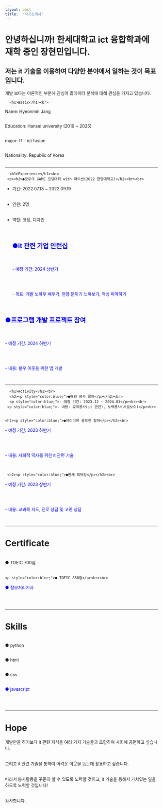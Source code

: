 ```yaml
---
layout: post
title:  "자기소개서"
---
```


# 안녕하십니까! 한세대학교 ict 융합학과에 재학 중인 장현민입니다.


## 저는 it 기술을 이용하여 다양한 분야에서 일하는 것이 목표입니다.


개발 보다는 이론적인 부분에 관심이 많데이터 분석에 대해 관심을 가지고 있습니다.

<DOCTYPE html>
  <html>
    <head>
    </head>
    <body>
      
      
      <h1>Basic</h1><br>
<p>Name: Hyeonmin Jang<br><br>


Education: Hansei university (2019 ~ 2025)<br><br>


major: IT - ict fusion<br><br>


  Nationality: Republic of Korea<br><br></p>

<hr>

      <h1>Experience</h1><br>
     <p><h2>●모두의 GAME 코딩대회 with 파이썬(2022 한양대학교)</h2><br><br>
- 기간: 2022.07.18 ~ 2022.09.19<br><br>
- 인원: 2명<br><br>
- 역할: 코딩, 디자인</p><br>


    <h2><p style="color:blue;">●it 관련 기업 인턴십</p></h2><br>
    <p style="color:blue;">- 예정 기간: 2024 상반기</p><br><br>
    <p style="color:blue;"> - 목표: 개발 노하우 배우기, 현장 분위기 느껴보기, 적성 파악하기</p><br>

  
<h2><p style="color:blue;">●프로그램 개발 프로젝트 참여</p></h2><br>
<p style="color:blue;">- 예정 기간: 2024 하반기</p><br><br>
<p style="color:blue;">- 내용: 불우 이웃을 위한 앱 개발</p><br>

 <hr>

      <h1>Activity</h1><br>      
      <h2><p style="color:blue;">●해외 봉사 활동</p></h2><br>
      <p style="color:blue;">- 예정 기간: 2023.12 ~ 2024.01</p><br><br>
     <p style="color:blue;">- 내용: 교육봉사(it 관련), 노력봉사(시설보수)</p><br>
    
    
    <h2><p style="color:blue;">●아이디어 공모전 참여</p></h2><br>
<p style="color:blue;">- 예정 기간: 2023 하반기</p><br><br>
<p style="color:blue;">- 내용: 사회적 약자를 위한 it 관련 기술</p><br>

     <h2><p style="color:blue;">●한세 튜터링</p></h2><br>
<p style="color:blue;">- 예정 기간: 2023 상반기</p><br><br>
<p style="color:blue;">- 내용: 교과목 지도, 진로 상담 및 고민 상담</p><br>

  <hr>
    <h1>Certificate</h1><br>
    ● TOEIC 700점<br><br>
    
    <p style="color:blue;">● TOEIC 850점</p><br><br>
    
  <p style="color:blue;">● 정보처리기사</p><br><br>
    
    

<hr>
<h1>Skills</h1><br>
● python<br><br>
      

● html<br><br>


● css<br><br>
      

<p style="color:blue;">● javascript</p><br><br>



<hr>
<h1>Hope</h1>
<p>개발만을 하기보다 it 관련 지식을 여러 가지 기술들과 조합하여 사회에 공헌하고 싶습니다.<br><br>


그리고 it 관련 기술을 통하여 어려운 이웃을 돕는데 활용하고 싶습니다.<br><br>


따라서 봉사활동을 꾸준히 할 수 있도록 노력할 것이고, it 기술을 통해서 가치있는 일을 하도록 노력할 것입니다!<br><br>


감사합니다.</p>
  
